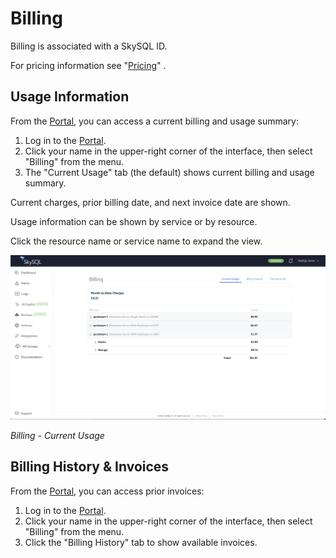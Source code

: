# Billing

Billing is associated with a SkySQL ID.

For pricing information see "[Pricing](<./Pricing.md>)" .

## **Usage Information**

From the [Portal](https://app.skysql.com/dashboard), you can access a current billing and usage summary:

1. Log in to the [Portal](https://app.skysql.com/dashboard).
2. Click your name in the upper-right corner of the interface, then select "Billing" from the menu.
3. The "Current Usage" tab (the default) shows current billing and usage summary.

Current charges, prior billing date, and next invoice date are shown.

Usage information can be shown by service or by resource.

Click the resource name or service name to expand the view.

![current-usage.png](current-usage.png)

*Billing - Current Usage*

## **Billing History & Invoices**

From the [Portal](https://app.skysql.com/dashboard), you can access prior invoices:

1. Log in to the [Portal](https://app.skysql.com/dashboard).
2. Click your name in the upper-right corner of the interface, then select "Billing" from the menu.
3. Click the "Billing History" tab to show available invoices.
